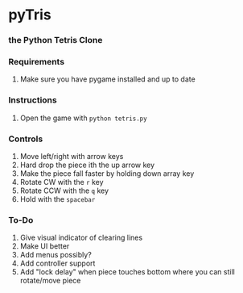 # pyTris
### the Python Tetris Clone

### Requirements
1. Make sure you have pygame installed and up to date

### Instructions
1. Open the game with `python tetris.py`

### Controls
1. Move left/right with arrow keys
2. Hard drop the piece ith the up arrow key
3. Make the piece fall faster by holding down array key
4. Rotate CW with the `r` key
5. Rotate CCW with the `q` key
6. Hold with the `spacebar`

### To-Do
1. Give visual indicator of clearing lines
2. Make UI better
3. Add menus possibly?
4. Add controller support
5. Add "lock delay" when piece touches bottom where you can still rotate/move piece
